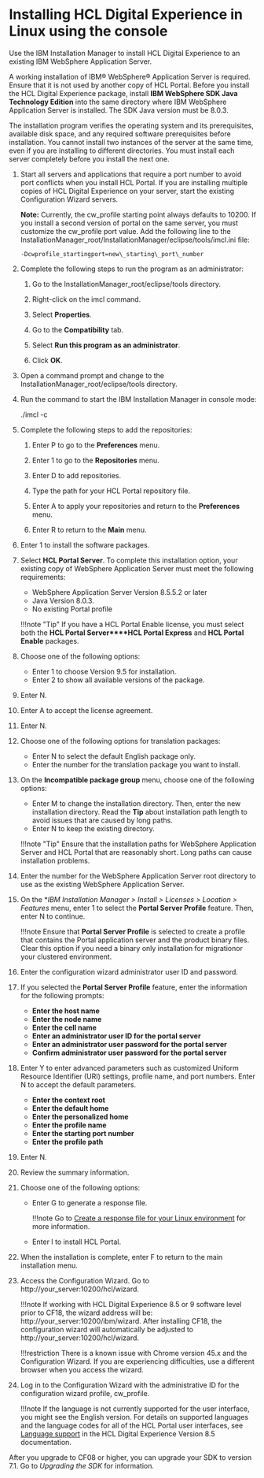 # Installing HCL Digital Experience in Linux using the console

Use the IBM Installation Manager to install HCL Digital Experience to an existing IBM WebSphere Application Server.

A working installation of IBM® WebSphere® Application Server is required. Ensure that it is not used by another copy of HCL Portal. Before you install the HCL Digital Experience package, install **IBM WebSphere SDK Java Technology Edition** into the same directory where IBM WebSphere Application Server is installed. The SDK Java version must be 8.0.3.

The installation program verifies the operating system and its prerequisites, available disk space, and any required software prerequisites before installation. You cannot install two instances of the server at the same time, even if you are installing to different directories. You must install each server completely before you install the next one.

1.  Start all servers and applications that require a port number to avoid port conflicts when you install HCL Portal. If you are installing multiple copies of HCL Digital Experience on your server, start the existing Configuration Wizard servers.

    **Note:** Currently, the cw\_profile starting point always defaults to 10200. If you install a second version of portal on the same server, you must customize the cw\_profile port value. Add the following line to the InstallationManager\_root/InstallationManager/eclipse/tools/imcl.ini file:

    ```
    -Dcwprofile_startingport=new\_starting\_port\_number
    ```

2.  Complete the following steps to run the program as an administrator:

    1.  Go to the InstallationManager\_root/eclipse/tools directory.

    2.  Right-click on the imcl command.

    3.  Select **Properties**.

    4.  Go to the **Compatibility** tab.

    5.  Select **Run this program as an administrator**.

    6.  Click **OK**.

3.  Open a command prompt and change to the InstallationManager\_root/eclipse/tools directory.

4.  Run the command to start the IBM Installation Manager in console mode:

    ./imcl -c

5.  Complete the following steps to add the repositories:

    1.  Enter P to go to the **Preferences** menu.

    2.  Enter 1 to go to the **Repositories** menu.

    3.  Enter D to add repositories.

    4.  Type the path for your HCL Portal repository file.

    5.  Enter A to apply your repositories and return to the **Preferences** menu.

    6.  Enter R to return to the **Main** menu.

6.  Enter 1 to install the software packages.

7.  Select **HCL Portal Server**. To complete this installation option, your existing copy of WebSphere Application Server must meet the following requirements:

    -   WebSphere Application Server Version 8.5.5.2 or later
    -   Java Version 8.0.3.
    -   No existing Portal profile
    
    !!!note "Tip"
        If you have a HCL Portal Enable license, you must select both the **HCL Portal Server****HCL Portal Express** and **HCL Portal Enable** packages.

8.  Choose one of the following options:

    -   Enter 1 to choose Version 9.5 for installation.
    -   Enter 2 to show all available versions of the package.
9.  Enter N.

10. Enter A to accept the license agreement.

11. Enter N.

12. Choose one of the following options for translation packages:

    -   Enter N to select the default English package only.
    -   Enter the number for the translation package you want to install.
13. On the **Incompatible package group** menu, choose one of the following options:

    -   Enter M to change the installation directory. Then, enter the new installation directory. Read the **Tip** about installation path length to avoid issues that are caused by long paths.
    -   Enter N to keep the existing directory.
    
    !!!note "Tip"
        Ensure that the installation paths for WebSphere Application Server and HCL Portal that are reasonably short. Long paths can cause installation problems.

14. Enter the number for the WebSphere Application Server root directory to use as the existing WebSphere Application Server.

15. On the **IBM Installation Manager > Install > Licenses > Location > *Features** menu, enter 1 to select the **Portal Server Profile** feature. Then, enter N to continue.

    !!!note
        Ensure that **Portal Server Profile** is selected to create a profile that contains the Portal application server and the product binary files. Clear this option if you need a binary only installation for migrationor your clustered environment.

16. Enter the configuration wizard administrator user ID and password.

17. If you selected the **Portal Server Profile** feature, enter the information for the following prompts:

    -   **Enter the host name**
    -   **Enter the node name**
    -   **Enter the cell name**
    -   **Enter an administrator user ID for the portal server**
    -   **Enter an administrator user password for the portal server**
    -   **Confirm administrator user password for the portal server**
18. Enter Y to enter advanced parameters such as customized Uniform Resource Identifier (URI) settings, profile name, and port numbers. Enter N to accept the default parameters.

    -   **Enter the context root**
    -   **Enter the default home**
    -   **Enter the personalized home**
    -   **Enter the profile name**
    -   **Enter the starting port number**
    -   **Enter the profile path**
19. Enter N.

20. Review the summary information.

21. Choose one of the following options:

    -   Enter G to generate a response file.

        !!!note
            Go to [Create a response file for your Linux environment](../running_install/install_with_responsefile/inst_response-linux.md) for more information.

    -   Enter I to install HCL Portal.
22. When the installation is complete, enter F to return to the main installation menu.

23. Access the Configuration Wizard. Go to http://your_server:10200/hcl/wizard.

    !!!note
        If working with HCL Digital Experience 8.5 or 9 software level prior to CF18, the wizard address will be: http://your_server:10200/ibm/wizard. After installing CF18, the configuration wizard will automatically be adjusted to http://your_server:10200/hcl/wizard.

    !!!restriction
        There is a known issue with Chrome version 45.x and the Configuration Wizard. If you are experiencing difficulties, use a different browser when you access the wizard.

24. Log in to the Configuration Wizard with the administrative ID for the configuration wizard profile, cw\_profile.

    !!!note
        If the language is not currently supported for the user interface, you might see the English version. For details on supported languages and the language codes for all of the HCL Portal user interfaces, see [Language support](../../../../../../extend_dx/development_tools/portal_admin_tools/language_support/index.md) in the HCL Digital Experience Version 8.5 documentation.


After you upgrade to CF08 or higher, you can upgrade your SDK to version 7.1. Go to *Upgrading the SDK* for information.


